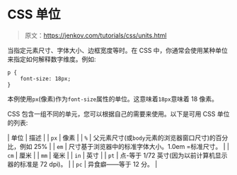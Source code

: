 # CSS 单位

> 原文：<https://jenkov.com/tutorials/css/units.html>

当指定元素尺寸、字体大小、边框宽度等时。在 CSS 中，你通常会使用某种单位来指定如何解释数字维度。例如:

```
p {
    font-size: 18px;
}

```

本例使用`px`(像素)作为`font-size`属性的单位。这意味着`18px`意味着 18 像素。

CSS 包含一组不同的单元，您可以根据自己的需要来使用。以下是可用 CSS 单位的列表:

| 单位 | 描述 |
| `px` | 像素 |
| `%` | 父元素尺寸(或`body`元素的浏览器窗口尺寸)的百分比，例如 25% |
| `em` | 尺寸基于浏览器中的标准字体大小。1.0em =标准尺寸。 |
| `cm` | 厘米 |
| `mm` | 毫米 |
| `in` | 英寸 |
| `pt` | 点-等于 1/72 英寸(因为以前计算机显示器的标准是 72 dpi)。 |
| `pc` | 异食癖——等于 12 分。 |
